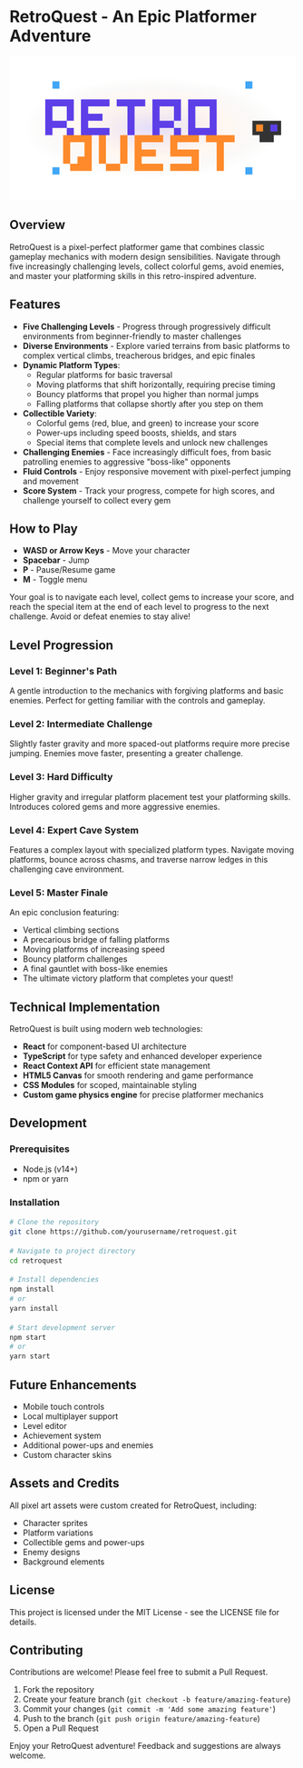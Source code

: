 # RetroQuest - An Epic Platformer Adventure

![RetroQuest Logo](./public/assets/sprites/retroquest-logo.svg)

## Overview

RetroQuest is a pixel-perfect platformer game that combines classic gameplay mechanics with modern design sensibilities. Navigate through five increasingly challenging levels, collect colorful gems, avoid enemies, and master your platforming skills in this retro-inspired adventure.

## Features

- **Five Challenging Levels** - Progress through progressively difficult environments from beginner-friendly to master challenges
- **Diverse Environments** - Explore varied terrains from basic platforms to complex vertical climbs, treacherous bridges, and epic finales
- **Dynamic Platform Types**:
  - Regular platforms for basic traversal
  - Moving platforms that shift horizontally, requiring precise timing
  - Bouncy platforms that propel you higher than normal jumps
  - Falling platforms that collapse shortly after you step on them
- **Collectible Variety**:
  - Colorful gems (red, blue, and green) to increase your score
  - Power-ups including speed boosts, shields, and stars
  - Special items that complete levels and unlock new challenges
- **Challenging Enemies** - Face increasingly difficult foes, from basic patrolling enemies to aggressive "boss-like" opponents
- **Fluid Controls** - Enjoy responsive movement with pixel-perfect jumping and movement
- **Score System** - Track your progress, compete for high scores, and challenge yourself to collect every gem

## How to Play

- **WASD or Arrow Keys** - Move your character
- **Spacebar** - Jump
- **P** - Pause/Resume game
- **M** - Toggle menu

Your goal is to navigate each level, collect gems to increase your score, and reach the special item at the end of each level to progress to the next challenge. Avoid or defeat enemies to stay alive!

## Level Progression

### Level 1: Beginner's Path
A gentle introduction to the mechanics with forgiving platforms and basic enemies. Perfect for getting familiar with the controls and gameplay.

### Level 2: Intermediate Challenge
Slightly faster gravity and more spaced-out platforms require more precise jumping. Enemies move faster, presenting a greater challenge.

### Level 3: Hard Difficulty
Higher gravity and irregular platform placement test your platforming skills. Introduces colored gems and more aggressive enemies.

### Level 4: Expert Cave System
Features a complex layout with specialized platform types. Navigate moving platforms, bounce across chasms, and traverse narrow ledges in this challenging cave environment.

### Level 5: Master Finale
An epic conclusion featuring:
- Vertical climbing sections
- A precarious bridge of falling platforms
- Moving platforms of increasing speed
- Bouncy platform challenges
- A final gauntlet with boss-like enemies
- The ultimate victory platform that completes your quest!

## Technical Implementation

RetroQuest is built using modern web technologies:
- **React** for component-based UI architecture
- **TypeScript** for type safety and enhanced developer experience
- **React Context API** for efficient state management
- **HTML5 Canvas** for smooth rendering and game performance
- **CSS Modules** for scoped, maintainable styling
- **Custom game physics engine** for precise platformer mechanics

## Development

### Prerequisites
- Node.js (v14+)
- npm or yarn

### Installation
```bash
# Clone the repository
git clone https://github.com/yourusername/retroquest.git

# Navigate to project directory
cd retroquest

# Install dependencies
npm install
# or
yarn install

# Start development server
npm start
# or
yarn start
```

## Future Enhancements
- Mobile touch controls
- Local multiplayer support
- Level editor
- Achievement system
- Additional power-ups and enemies
- Custom character skins

## Assets and Credits
All pixel art assets were custom created for RetroQuest, including:
- Character sprites
- Platform variations
- Collectible gems and power-ups
- Enemy designs
- Background elements

## License
This project is licensed under the MIT License - see the LICENSE file for details.

## Contributing
Contributions are welcome! Please feel free to submit a Pull Request.

1. Fork the repository
2. Create your feature branch (`git checkout -b feature/amazing-feature`)
3. Commit your changes (`git commit -m 'Add some amazing feature'`)
4. Push to the branch (`git push origin feature/amazing-feature`)
5. Open a Pull Request

Enjoy your RetroQuest adventure! Feedback and suggestions are always welcome.
